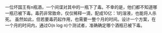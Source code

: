 一位坏国王有n瓶酒，一个间谍对其中的一瓶下了毒。不幸的是，他们都不知道哪一瓶已被下毒。毒药非常致命，仅仅稀释一滴，配成10亿：1的溶液，也能将人杀死。
虽然如此，但若要毒药起作用，也需要一整个月的时间。设计一个方案，在一个月的时间内，通过O(n log n)个测试者，准确确定哪个酒瓶已被下毒。
